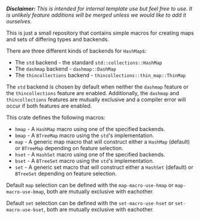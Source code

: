 **_Disclaimer:_** _This is intended for internal template use but feel free to
use. It is unlikely feature additions will be merged unless we would like to
add it ourselves._

This is just a small repository that contains simple macros for creating maps
and sets of differing types and backends.

There are three different kinds of backends for `HashMap`s:

- The `std` backend - the standard `std::collections::HashMap`
- The `dashmap` backend - `dashmap::DashMap`
- The `thincollections` backend - `thincollections::thin_map::ThinMap`

The `std` backend is chosen by default when neither the `dashmap` feature or
the `thincollections` feature are enabled. Additionally, the `dashmap` and
`thincollections` features are mutually exclusive and a compiler error will
occur if both features are enabled.

This crate defines the following macros:

- `hmap` - A `HashMap` macro using one of the specified backends.
- `bmap` - A `BTreeMap` macro using the `std`'s implementation.
- `map` - A generic map macro that will construct either a `HashMap` (default)
  or `BTreeMap` depending on feature selection.
- `hset` - A `HashSet` macro using one of the specified backends.
- `bset` - A `BTreeSet` macro using the `std`'s implementation.
- `set` - A generic set macro that will construct either a `HashSet` (default)
  or `BTreeSet` depending on feature selection.

Default `map` selection can be defined with the `map-macro-use-hmap` or
`map-macro-use-bmap`, both are mutually exclusive with eachother.

Default `set` selection can be defined with the `set-macro-use-hset` or
`set-macro-use-bset`, both are mutually exclusive with eachother.
